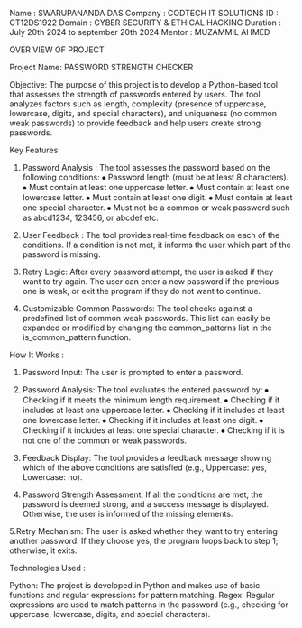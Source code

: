 Name : SWARUPANANDA DAS
Company : CODTECH IT SOLUTIONS
ID : CT12DS1922
Domain : CYBER SECURITY & ETHICAL HACKING
Duration : July 20th 2024 to september 20th 2024
Mentor : MUZAMMIL AHMED





OVER VIEW OF PROJECT 

Project Name: PASSWORD STRENGTH CHECKER

Objective:
The purpose of this project is to develop a Python-based tool that assesses the strength of 
passwords entered by users. The tool analyzes factors such as length, complexity (presence of 
uppercase, lowercase, digits, and special characters), and uniqueness (no common weak 
passwords) to provide feedback and help users create strong passwords.


Key Features:

1. Password Analysis :
The tool assesses the password based on the following conditions:
  ⦁ Password length (must be at least 8 characters).
  ⦁ Must contain at least one uppercase letter.
  ⦁ Must contain at least one lowercase letter.
  ⦁ Must contain at least one digit.
  ⦁ Must contain at least one special character.
  ⦁ Must not be a common or weak password such as abcd1234, 123456, or abcdef etc.

2. User Feedback :
   The tool provides real-time feedback on each of the conditions. If a condition is not met, it 
   informs the user which part of the password is missing.

3. Retry Logic:
  After every password attempt, the user is asked if they want to try again. The user can enter a 
  new password if the previous one is weak, or exit the program if they do not want to continue.

4. Customizable Common Passwords:
  The tool checks against a predefined list of common weak passwords. This list can easily be 
  expanded or modified by changing the common_patterns list in the is_common_pattern 
  function.


How It Works :

1. Password Input:
  The user is prompted to enter a password.

2. Password Analysis:
  The tool evaluates the entered password by:
    ⦁ Checking if it meets the minimum length requirement.
    ⦁ Checking if it includes at least one uppercase letter.
    ⦁ Checking if it includes at least one lowercase letter.
    ⦁ Checking if it includes at least one digit.
    ⦁ Checking if it includes at least one special character.
    ⦁ Checking if it is not one of the common or weak passwords.
  
3. Feedback Display:
   The tool provides a feedback message showing which of the above conditions are satisfied (e.g., 
   Uppercase: yes, Lowercase: no).

4. Password Strength Assessment:
  If all the conditions are met, the password is deemed strong, and a success message is 
  displayed. Otherwise, the user is informed of the missing elements.

5.Retry Mechanism:
  The user is asked whether they want to try entering another password. If they choose yes, the 
  program loops back to step 1; otherwise, it exits.



Technologies Used :

Python: The project is developed in Python and makes use of basic functions and regular 
        expressions for pattern matching.
Regex: Regular expressions are used to match patterns in the password (e.g., checking for 
       uppercase, lowercase, digits, and special characters).

